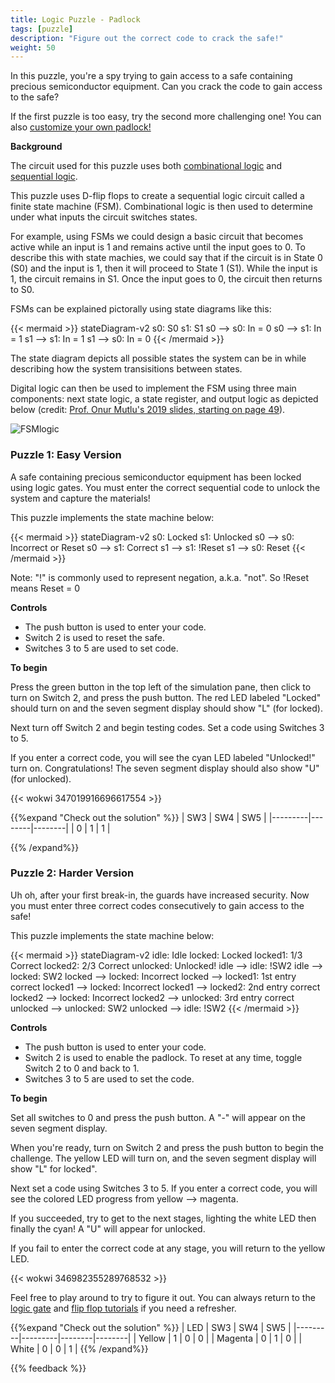 ```yaml
---
title: Logic Puzzle - Padlock
tags: [puzzle]
description: "Figure out the correct code to crack the safe!"
weight: 50
---
```


In this puzzle, you're a spy trying to gain access to a safe containing precious semiconductor equipment. Can you crack the code to gain access to the safe? 

If the first puzzle is too easy, try the second more challenging one! You can also [customize your own padlock!](/digital_design/design_padlock)

**Background**

The circuit used for this puzzle uses both [combinational logic](/digital_design/logic_gates) and [sequential logic](/digital_design/puzzle_flipflop).

This puzzle uses D-flip flops to create a sequential logic circuit called a finite state machine (FSM). Combinational logic is then used to determine under what inputs the circuit switches states. 

For example, using FSMs we could design a basic circuit that becomes active while an input is 1 and remains active until the input goes to 0. To describe this with state machies, we could say that if the circuit is in State 0 (S0) and the input is 1, then it will proceed to State 1 (S1). While the input is 1, the circuit remains in S1. Once the input goes to 0, the circuit then returns to S0.

FSMs can be explained pictorally using state diagrams like this:

{{< mermaid >}}
stateDiagram-v2
  s0: S0
  s1: S1
  s0   --> s0: In = 0
  s0   --> s1: In = 1
  s1   --> s1: In = 1
  s1   --> s0: In = 0
{{< /mermaid >}}

The state diagram depicts all possible states the system can be in while describing how the system transisitions between states. 

Digital logic can then be used to implement the FSM using three main components: next state logic, a state register, and output logic as depicted below (credit: [Prof. Onur Mutlu's 2019 slides, starting on page 49](https://safari.ethz.ch/digitaltechnik/spring2019/lib/exe/fetch.php?media=onur-digitaldesign-2019-lecture6-sequential-logic-afterlecture-corrected.pdf)).

![FSMlogic](/images/puzzle_padlock_seq/fsmlogic.png)

### Puzzle 1: Easy Version

A safe containing precious semiconductor equipment has been locked using logic gates. You must enter the correct sequential code to unlock the system and capture the materials!

This puzzle implements the state machine below:

{{< mermaid >}}
stateDiagram-v2
  s0: Locked
  s1: Unlocked
  s0   --> s0: Incorrect or Reset
  s0   --> s1: Correct
  s1   --> s1: !Reset
  s1   --> s0: Reset
{{< /mermaid >}}

Note: "!" is commonly used to represent negation, a.k.a. "not". So !Reset means Reset = 0

**Controls**
* The push button is used to enter your code.
* Switch 2 is used to reset the safe.
* Switches 3 to 5 are used to set code.

**To begin**

Press the green button in the top left of the simulation pane, then click to turn on Switch 2, and press the push button. The red LED labeled "Locked" should turn on and the seven segment display should show "L" (for locked).

Next turn off Switch 2 and begin testing codes. Set a code using Switches 3 to 5. 

If you enter a correct code, you will see the cyan LED labeled "Unlocked!" turn on. Congratulations! The seven segment display should also show "U" (for unlocked).

{{< wokwi 347019916696617554 >}}
<br>

{{%expand "Check out the solution" %}} 
| SW3     | SW4    | SW5    |
|---------|--------|--------|
| 0       | 1      | 1      |

{{% /expand%}}

### Puzzle 2: Harder Version

Uh oh, after your first break-in, the guards have increased security. Now you must enter three correct codes consecutively to gain access to the safe!

This puzzle implements the state machine below:

{{< mermaid >}}
stateDiagram-v2
  idle: Idle
  locked: Locked
  locked1: 1/3 Correct
  locked2: 2/3 Correct
  unlocked: Unlocked!
  idle   --> idle: !SW2
  idle   --> locked: SW2
  locked --> locked: Incorrect
  locked --> locked1: 1st entry correct
  locked1 --> locked: Incorrect
  locked1 --> locked2: 2nd entry correct
  locked2 --> locked: Incorrect
  locked2 --> unlocked: 3rd entry correct
  unlocked --> unlocked: SW2
  unlocked --> idle: !SW2
{{< /mermaid >}}

**Controls**
* The push button is used to enter your code.
* Switch 2 is used to enable the padlock. To reset at any time, toggle Switch 2 to 0 and back to 1.
* Switches 3 to 5 are used to set the code.

**To begin**

Set all switches to 0 and press the push button. A "-" will appear on the seven segment display.

When you're ready, turn on Switch 2 and press the push button to begin the challenge. The yellow LED will turn on, and the seven segment display will show "L" for locked".

Next set a code using Switches 3 to 5. If you enter a correct code, you will see the colored LED progress from yellow --> magenta.

If you succeeded, try to get to the next stages, lighting the white LED then finally the cyan! A "U" will appear for unlocked. 

If you fail to enter the correct code at any stage, you will return to the yellow LED.

{{< wokwi 346982355289768532 >}}
<br>



Feel free to play around to try to figure it out. You can always return to the [logic gate](/digital_design/logic_gates) and [flip flop tutorials](/digital_design/puzzle_flipflop) if you need a refresher. 


{{%expand "Check out the solution" %}} | LED     | SW3     | SW4    | SW5    |
|---------|---------|--------|--------|
| Yellow  | 1       | 0      | 0      |
| Magenta | 0       | 1      | 0      |
| White   | 0       | 0      | 1      |
{{% /expand%}}

{{% feedback %}}
